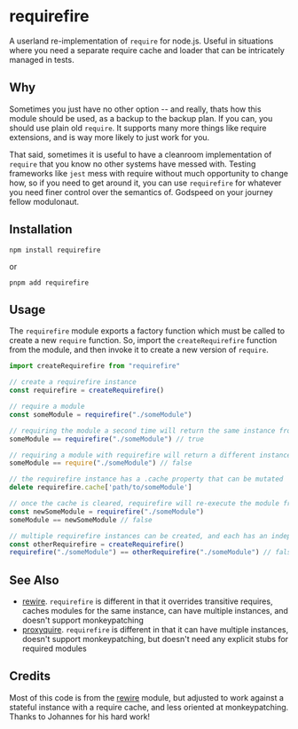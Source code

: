 # requirefire

A userland re-implementation of `require` for node.js. Useful in situations where you need a separate require cache and loader that can be intricately managed in tests.

## Why

Sometimes you just have no other option -- and really, thats how this module should be used, as a backup to the backup plan. If you can, you should use plain old `require`. It supports many more things like require extensions, and is way more likely to just work for you.

That said, sometimes it is useful to have a cleanroom implementation of `require` that you know no other systems have messed with. Testing frameworks like `jest` mess with require without much opportunity to change how, so if you need to get around it, you can use `requirefire` for whatever you need finer control over the semantics of. Godspeed on your journey fellow modulonaut.

## Installation

```
npm install requirefire
```

or

```
pnpm add requirefire
```

## Usage

The `requirefire` module exports a factory function which must be called to create a new `require` function. So, import the `createRequirefire` function from the module, and then invoke it to create a new version of `require`.

```typescript
import createRequirefire from "requirefire"

// create a requirefire instance
const requirefire = createRequirefire()
```

```typescript
// require a module
const someModule = requirefire("./someModule")

// requiring the module a second time will return the same instance from a cache, same as normal `require`
someModule == requirefire("./someModule") // true

// requiring a module with requirefire will return a different instance of the same module than normal `require`
someModule == require("./someModule") // false

// the requirefire instance has a .cache property that can be mutated
delete requirefire.cache['path/to/someModule']

// once the cache is cleared, requirefire will re-execute the module from disk when required again
const newSomeModule = requirefire("./someModule")
someModule == newSomeModule // false

// multiple requirefire instances can be created, and each has an independent require cache
const otherRequirefire = createRequirefire()
requirefire("./someModule") == otherRequirefire("./someModule") // false
```

## See Also

- [rewire](https://github.com/jhnns/rewire). `requirefire` is different in that it overrides transitive requires, caches modules for the same instance, can have multiple instances, and doesn't support monkeypatching
- [proxyquire](https://github.com/thlorenz/proxyquire). `requirefire` is different in that it can have multiple instances, doesn't support monkeypatching, but doesn't need any explicit stubs for required modules

## Credits

Most of this code is from the [rewire](https://github.com/jhnns/rewire) module, but adjusted to work against a stateful instance with a require cache, and less oriented at monkeypatching. Thanks to Johannes for his hard work!
